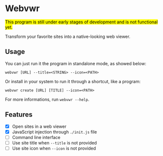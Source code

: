 # Webvwr

<mark style="background-color: yellow">This program is still under early stages of development and is not  functional yet.</mark>

Transform your favorite sites into a native-looking web viewer.

## Usage

You can just run it the program in standalone mode, as showed below:

```
webvwr [URL] --title=<STRING> --icon=<PATH>
```

Or install in your system to run it through a shortcut, like a program:

```
webvwr create [URL] [TITLE] --icon=<PATH>
```

For more informations, run `webvwr --help`.

## Features

- [X] Open sites in a web viewer
- [X] JavaScript injection through `./init.js` file
- [ ] Command line interface
- [ ] Use site title when `--title` is not provided
- [ ] Use site icon when `--icon` is not provided